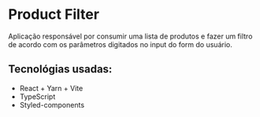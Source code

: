 # Product Filter

Aplicação responsável por consumir uma lista de produtos e fazer um filtro de acordo com os parâmetros digitados no input do form do usuário.

## Tecnológias usadas:

- React + Yarn + Vite
- TypeScript
- Styled-components